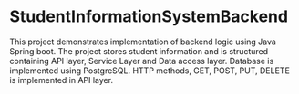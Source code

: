 # StudentInformationSystemBackend
This project demonstrates implementation of backend logic using Java Spring boot. The project stores student information and is structured containing API layer, Service Layer and Data access layer.
Database is implemented using PostgreSQL. 
HTTP methods, GET, POST, PUT, DELETE is implemented in API layer.